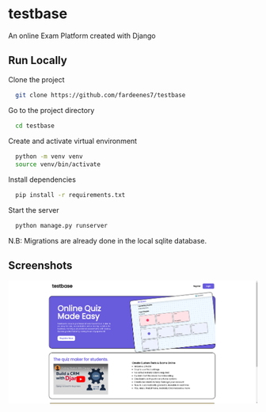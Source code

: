 
# testbase

An online Exam Platform created with Django





## Run Locally

Clone the project

```bash
  git clone https://github.com/fardeenes7/testbase
```

Go to the project directory

```bash
  cd testbase
```

Create and activate virtual environment
```bash
  python -m venv venv
  source venv/bin/activate
```

Install dependencies

```bash
  pip install -r requirements.txt
```

Start the server

```bash
  python manage.py runserver
```

N.B: Migrations are already done in the local sqlite database.


## Screenshots

![App Screenshot](screenshots/1.png)

